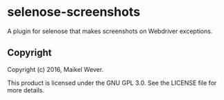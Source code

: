 selenose-screenshots
====================

A plugin for selenose that makes screenshots on Webdriver exceptions.


Copyright
---------
Copyright (c) 2016, Maikel Wever.

This product is licensed under the GNU GPL 3.0.
See the LICENSE file for more details.
